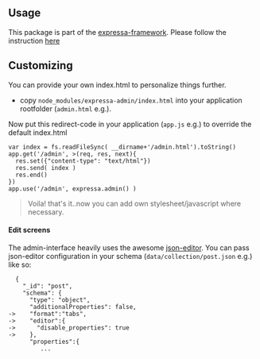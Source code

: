 ## Usage

This package is part of the [expressa-framework](https://github.com/thomas4019/expressa).
Please follow the instruction [here](https://github.com/thomas4019/expressa)

## Customizing

You can provide your own index.html to personalize things further.

* copy `node_modules/expressa-admin/index.html` into your application rootfolder (`admin.html` e.g.).

Now put this redirect-code in your application (`app.js` e.g.) to override the default index.html

    var index = fs.readFileSync( __dirname+'/admin.html').toString()
    app.get('/admin', >(req, res, next){
      res.set({"content-type": "text/html"})
      res.send( index )                                                                                                                                                                               
      res.end()
    })
    app.use('/admin', expressa.admin() )

> Voila! that's it..now you can add own stylesheet/javascript where necessary.

#### Edit screens

The admin-interface heavily uses the awesome [json-editor](https://npmjs.org/package/json-editor).
You can pass json-editor configuration in your schema (`data/collection/post.json` e.g.) like so:

      {     
        "_id": "post",
        "schema": {
          "type": "object",
          "additionalProperties": false,
    ->    "format":"tabs",                                                                                                                                                                                                               
    ->    "editor":{
    ->      "disable_properties": true
    ->    },    
          "properties":{
             ...     

